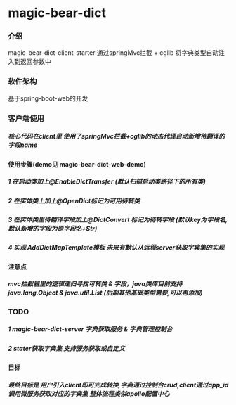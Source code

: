 # magic-bear-dict

### 介绍
magic-bear-dict-client-starter 通过springMvc拦截 + cglib 将字典类型自动注入到返回参数中

### 软件架构
基于spring-boot-web的开发

### 客户端使用
##### 核心代码在client里 使用了springMvc拦截+cglib的动态代理自动新增待翻译的字段name
#### 使用步骤(demo见 magic-bear-dict-web-demo)
##### 1 在启动类加上@EnableDictTransfer (默认扫描启动类路径下的所有类)
##### 2 在实体类上加上@OpenDict标记为可用待转类
##### 3 在实体类里待翻译字段加上@DictConvert 标记为待转字段 (默认key为字段名,默认新增的字段为原字段名+Str)
##### 4 实现 AddDictMapTemplate模板 未来有默认从远程server获取字典集的实现

#### 注意点
##### mvc拦截器里的逻辑递归寻找可转类 & 字段，java类库目前支持java.lang.Object & java.util.List (后期其他基础类型需要,可以再添加)
### TODO
##### 1 magic-bear-dict-server 字典获取服务 & 字典管理控制台
##### 2 stater获取字典集 支持服务获取或自定义

#### 目标
##### 最终目标是 用户引入client即可完成转换,字典通过控制台crud,client通过app_id调用微服务获取对应的字典集 整体流程类似apollo配置中心

